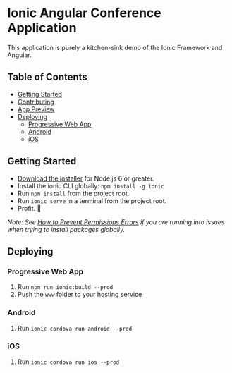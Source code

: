 # Ionic Angular Conference Application

This application is purely a kitchen-sink demo of the Ionic Framework and Angular.


## Table of Contents
- [Getting Started](#getting-started)
- [Contributing](#contributing)
- [App Preview](#app-preview)
- [Deploying](#deploying)
  - [Progressive Web App](#progressive-web-app)
  - [Android](#android)
  - [iOS](#ios)


## Getting Started

* [Download the installer](https://nodejs.org/) for Node.js 6 or greater.
* Install the ionic CLI globally: `npm install -g ionic`
* Run `npm install` from the project root.
* Run `ionic serve` in a terminal from the project root.
* Profit. :tada:

_Note: See [How to Prevent Permissions Errors](https://docs.npmjs.com/getting-started/fixing-npm-permissions) if you are running into issues when trying to install packages globally._

## Deploying

### Progressive Web App


1. Run `npm run ionic:build --prod`
2. Push the `www` folder to your hosting service

### Android

1. Run `ionic cordova run android --prod`

### iOS

1. Run `ionic cordova run ios --prod`
